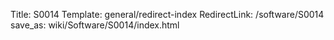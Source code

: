 Title: S0014
Template: general/redirect-index
RedirectLink: /software/S0014
save_as: wiki/Software/S0014/index.html